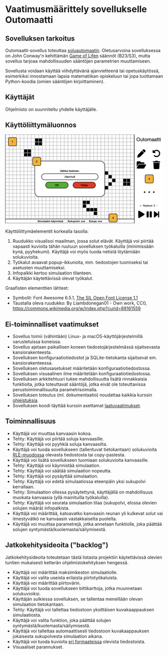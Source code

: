 # Vaatimusmäärittely sovellukselle Outomaatti

## Sovelluksen tarkoitus

Outomaatti-sovellus toteuttaa [soluautomaatin](https://fi.wikipedia.org/wiki/Soluautomaatti). Oletusarvoina sovelluksessa on John Conway'n kehittämän [Game of Lifen](https://fi.wikipedia.org/wiki/Game_of_Life) säännöt (B23/S3), mutta sovellus tarjoaa mahdollisuuden sääntöjen parametrien muuttamiseen.

Sovellusta voidaan käyttää viihdyttävänä ajanvietteenä tai opetuskäytössä, esimerkiksi innostamaan lapsia matematiikan opiskeluun tai jopa tuottamaan Python-koodia (omien sääntöjen kirjoittaminen).

## Käyttäjät

Ohjelmisto on suunniteltu yhdelle käyttäjälle.

## Käyttöliittymäluonnos

![](kuvat/Outomaatti_GUI.001.png)

Käyttöliittymäelementit korkealla tasolla:

1. Ruudukko visualisoi maailman, jossa solut elävät. Käyttäjä voi piirtää vapaasti kuvioita tähän ruutuun sovelluksen työkaluilla (minimissään kynä, pyyhekumi). Käyttäjä voi myös tuoda netistä löytämiään solukuvioita.
2. Työkalut avaavat popup-ikkunoita, mm. tiedostojen tuomiseksi tai asetusten muuttamiseksi.
3. Infopalkki kertoo simulaation tilanteen.
4. Käyttäjän käytettävissä olevat työkalut.

Graafisten elementtien lähteet:
- Symbolit: Font Awesome 6.5.1, [The SIL Open Font License 1.1](https://openfontlicense.org/)
- Taustalla oleva ruudukko: By Liambdonegan01 - Own work, CC0, https://commons.wikimedia.org/w/index.php?curid=89161559

## Ei-toiminnalliset vaatimukset

- Sovellus toimii (vähintään) Linux- ja macOS-käyttöjärjestelmillä varustetuissa koneissa.
- Sovellus ajetaan paikallisen koneen tiedostojärjestelmässä sijaitsevasta kansiorakenteesta.
- Sovelluksen konfiguraatiotiedostot ja SQLite-tietokanta sijaitsevat em. kansiorakenteessa.
- Sovelluksen oletusasetukset määritetään konfiguraatiotiedostossa.
- Sovelluksen visuaalinen ilme määritetään konfiguraatiotiedostossa.
- Sovelluksen arkkitehtuuri tukee mahdollisuutta lisätä rinnakkaisia funktioita, jotka toteuttavat sääntöjä, jotka eivät ole toteuttavissa perustoiminnallisuutta parametrisoimalla.
- Sovelluksen toteutus (ml. dokumentaatio) noudattaa kaikkia kurssin [ohjeistuksia](https://ohjelmistotekniikka-hy.github.io/python/toteutus).
- Sovelluksen koodi täyttää kurssin asettamat [laatuvaatimukset](https://ohjelmistotekniikka-hy.github.io/python/koodin-laatuvaatimukset).

## Toiminnallisuus

- Käyttäjä voi muuttaa kanvaasin kokoa.
- Tehty: Käyttäjä voi piirtää soluja kanvaasille.
- Tehty: Käyttäjä voi pyyhkiä soluja kanvaasilta.
- Käyttäjä voi tuoda sovellukseen (tallentuvat tietokantaan) solukuvioita [RLE-muodossa](https://conwaylife.com/wiki/Run_Length_Encoded) olevasta tiedostosta tai copy-pastesta.
- Käyttäjä voi lisätä sovellukseen tuomiaan solukuvioita kanvaasille.
- Tehty: Käyttäjä voi käynnistää simulaation.
- Tehty: Käyttäjä voi säätää simulaation nopeutta.
- Tehty: Käyttäjä voi pysäyttää simulaation.
- Tehty: Käyttäjä voi edetä simulaatiossa eteenpäin yksi sukupolvi kerrallaan.
- Tehty: Simulaation ollessa pysäytettynä, käyttäjällä on mahdollisuus muokata kanvaasia (yllä mainituilla työkaluilla).
- Tehty: Käyttäjä voi seurata simulaation tilaa (sukupolvi, elossa olevien solujen määrä) infopalkista.
- Käyttäjä voi määrittää, katoavatko kanvaasin reunan yli kulkevat solut vai ilmestyvätkö ne kanvaasin vastakkaiselta puolelta.
- Käyttäjä voi muuttaa parametrejä, jotka annetaan funktiolle, joka päättää solujen syntymästä/kuolemasta/säilymisestä.

## Jatkokehitysideoita ("backlog")

Jatkokehitysideoita toteutetaan tästä listasta projektiin käytettävissä olevien tuntien mukaisesti ketterän ohjelmistokehityksen hengessä.

- Käyttäjä voi määrittää maksimikeston simulaatiolle.
- Käyttäjä voi valita useista erilaista piirtotyökaluista.
- Käyttäjä voi määrittää piirtovärin.
- Käyttäjä voi tuoda sovellukseen bittikarttoja, jotka muunnetaan solukuvioiksi.
- Käyttäjän sulkiessa sovelluksen, se tallentaa meneillään olevan simulaation tietokantaan.
- Tehty: Käyttäjä voi tallettaa tiedostoon yksittäisen kuvakaappauksen simulaatiosta.
- Käyttäjä voi valita funktion, joka päättää solujen syntymästä/kuolemasta/säilymisestä.
- Käyttäjä voi tallettaa automaattisesti tiedostoon kuvakaappauksen jokaisesta sukupolvesta simulaation aikana.
- Käyttäjä voi tuoda kuvioita [eri formaateissa](https://conwaylife.com/wiki/File_formats) olevista tiedostoista.
- Visuaaliset parannukset.
